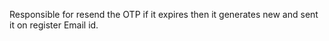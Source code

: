 Responsible for resend the OTP if it expires then it generates new and sent it on register Email id.